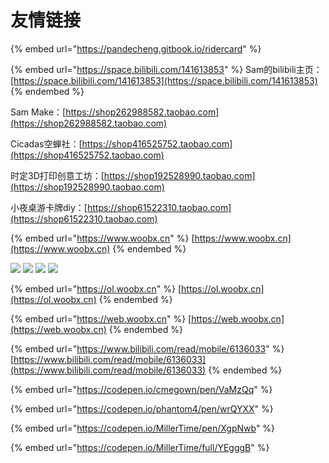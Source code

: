 # 友情链接

{% embed url="https://pandecheng.gitbook.io/ridercard" %}

{% embed url="https://space.bilibili.com/141613853" %}
Sam的bilibili主页：[https://space.bilibili.com/141613853](https://space.bilibili.com/141613853)
{% endembed %}

Sam Make：[https://shop262988582.taobao.com](https://shop262988582.taobao.com)

Cicadas空蝉社：[https://shop416525752.taobao.com](https://shop416525752.taobao.com)

时定3D打印创意工坊：[https://shop192528990.taobao.com](https://shop192528990.taobao.com)

小夜桌游卡牌diy：[https://shop61522310.taobao.com](https://shop61522310.taobao.com)

{% embed url="https://www.woobx.cn" %}
[https://www.woobx.cn](https://www.woobx.cn)
{% endembed %}

![](http://pp.myapp.com/ma\_pic2/0/shot\_52500979\_1\_1651843845/0) ![](http://pp.myapp.com/ma\_pic2/0/shot\_52500979\_2\_1651843845/0) ![](http://pp.myapp.com/ma\_pic2/0/shot\_52500979\_3\_1651843845/0) ![](http://pp.myapp.com/ma\_pic2/0/shot\_52500979\_4\_1651843845/0)

{% embed url="https://ol.woobx.cn" %}
[https://ol.woobx.cn](https://ol.woobx.cn)
{% endembed %}

{% embed url="https://web.woobx.cn" %}
[https://web.woobx.cn](https://web.woobx.cn)
{% endembed %}

{% embed url="https://www.bilibili.com/read/mobile/6136033" %}
[https://www.bilibili.com/read/mobile/6136033](https://www.bilibili.com/read/mobile/6136033)
{% endembed %}

{% embed url="https://codepen.io/cmegown/pen/VaMzQq" %}

{% embed url="https://codepen.io/phantom4/pen/wrQYXX" %}

{% embed url="https://codepen.io/MillerTime/pen/XgpNwb" %}

{% embed url="https://codepen.io/MillerTime/full/YEgggB" %}
